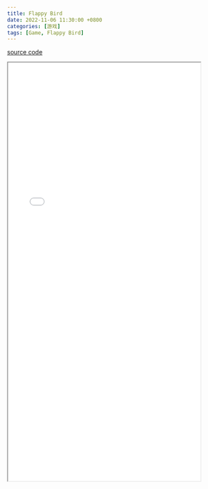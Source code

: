 ```yaml
---
title: Flappy Bird
date: 2022-11-06 11:30:00 +0800
categories: [游戏]
tags: [Game, Flappy Bird]
---
```


<a href="https://github.com/xinyer/game-FlappyBird">source code</a>
<iframe src="/assets/games/flappybird/flappybird.html" style="width:450px; height:975px;"></iframe>